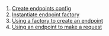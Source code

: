 1) [Create endpoints config](#1)
2) [Instantiate endpoint factory](#2)
3) [Using a factory to create an endpoint](#3)
4) [Using an endpoint to make a request](#4)
